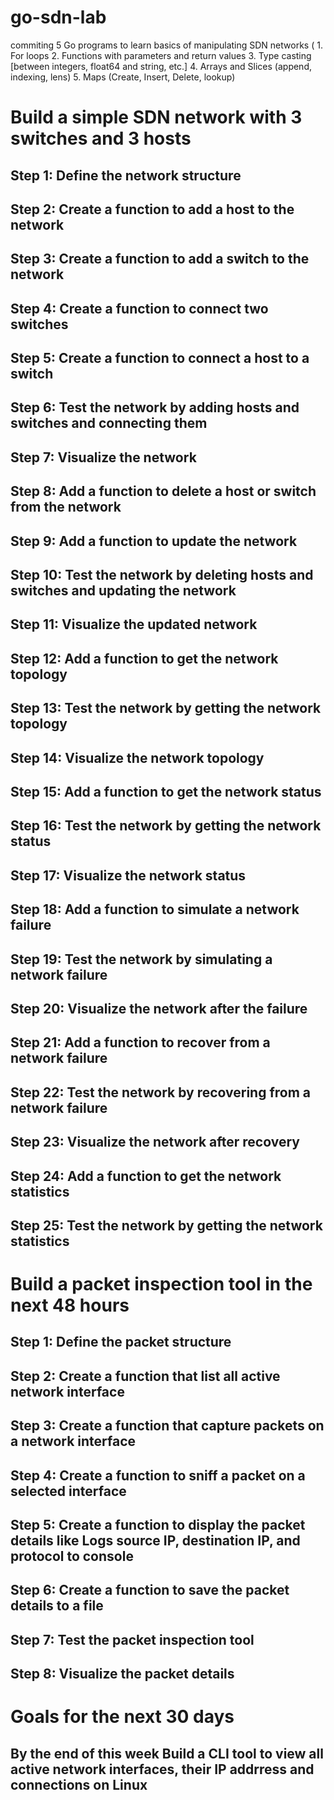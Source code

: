 # go-sdn-lab

commiting 5 Go programs to learn basics of manipulating SDN networks (
    1. For loops 
    2. Functions with parameters and return values 
    3. Type casting [between integers, float64 and string, etc.] 
    4. Arrays and Slices (append, indexing, lens)
    5. Maps (Create, Insert, Delete, lookup)


# Build a simple SDN network with 3 switches and 3 hosts
## Step 1: Define the network structure
## Step 2: Create a function to add a host to the network
## Step 3: Create a function to add a switch to the network
## Step 4: Create a function to connect two switches
## Step 5: Create a function to connect a host to a switch
## Step 6: Test the network by adding hosts and switches and connecting them
## Step 7: Visualize the network
## Step 8: Add a function to delete a host or switch from the network
## Step 9: Add a function to update the network
## Step 10: Test the network by deleting hosts and switches and updating the network
## Step 11: Visualize the updated network
## Step 12: Add a function to get the network topology
## Step 13: Test the network by getting the network topology
## Step 14: Visualize the network topology
## Step 15: Add a function to get the network status
## Step 16: Test the network by getting the network status
## Step 17: Visualize the network status
## Step 18: Add a function to simulate a network failure
## Step 19: Test the network by simulating a network failure
## Step 20: Visualize the network after the failure
## Step 21: Add a function to recover from a network failure
## Step 22: Test the network by recovering from a network failure
## Step 23: Visualize the network after recovery
## Step 24: Add a function to get the network statistics
## Step 25: Test the network by getting the network statistics

# Build a packet inspection tool  in the next 48 hours
## Step 1: Define the packet structure
## Step 2: Create a function that list all active network interface
## Step 3: Create a function that capture packets on a network interface
## Step 4: Create a function to sniff a packet on a selected interface
## Step 5: Create a function to display the packet details like Logs source IP, destination IP, and protocol to console
## Step 6: Create a function to save the packet details to a file
## Step 7: Test the packet inspection tool
## Step 8: Visualize the packet details


# Goals for the next 30 days 
## By the end of this week Build a CLI tool to view all active network interfaces, their IP addrress and connections on Linux




